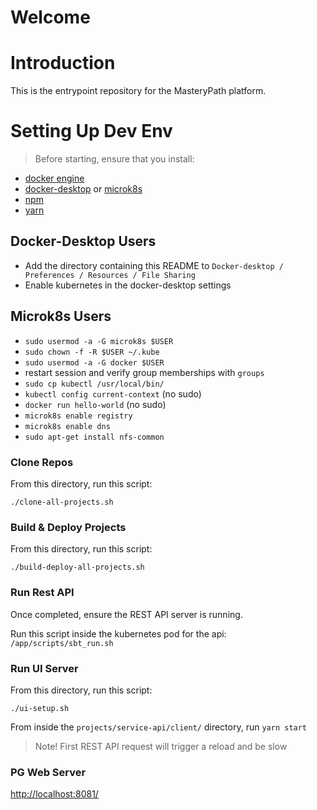 Welcome
=========

# Introduction

This is the entrypoint repository for the MasteryPath platform.

# Setting Up Dev Env

> Before starting, ensure that you install:

- [docker engine](https://docs.docker.com/engine/install/)
- [docker-desktop](https://www.docker.com/products/docker-desktop) or [microk8s](https://microk8s.io/docs)
- [npm](https://docs.npmjs.com/downloading-and-installing-node-js-and-npm/)
- [yarn](https://www.npmjs.com/package/yarn-install)

## Docker-Desktop Users

- Add the directory containing this README to `Docker-desktop / Preferences / Resources / File Sharing`
- Enable kubernetes in the docker-desktop settings

## Microk8s Users

- `sudo usermod -a -G microk8s $USER`
- `sudo chown -f -R $USER ~/.kube`
- `sudo usermod -a -G docker $USER`
- restart session and verify group memberships with `groups`
- `sudo cp kubectl /usr/local/bin/`
- `kubectl config current-context` (no sudo)
- `docker run hello-world` (no sudo)
- `microk8s enable registry`
- `microk8s enable dns`
- `sudo apt-get install nfs-common`

### Clone Repos

From this directory, run this script:

`./clone-all-projects.sh`

### Build & Deploy Projects

From this directory, run this script:

`./build-deploy-all-projects.sh`

### Run Rest API

Once completed, ensure the REST API server is running.

Run this script inside the kubernetes pod for the api: `/app/scripts/sbt_run.sh`

### Run UI Server

From this directory, run this script:

`./ui-setup.sh`

From inside the `projects/service-api/client/` directory, run `yarn start`

> Note! First REST API request will trigger a reload and be slow

### PG Web Server

[http://localhost:8081/](http://localhost:8081/)